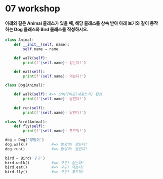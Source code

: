 # 07 workshop

#### 아래와 같은 Animal 클래스가 있을 때, 해당 클래스를 상속 받아 아래 보기와 같이 동작하는 Dog 클래스와 Bird 클래스를 작성하시오.

```python
class Animal:
    def __init__(self, name):
        self.name = name

    def walk(self):
        print(f'{self.name}! 걷는다!')

    def eat(self):
        print(f'{self.name}! 먹는다!')
```

```python
class Dog(Animal):
    
    def walk(self): #=> 오버라이딩(새로쓰기) 된것
        print(f'{self.name}! 달린다!') 
        
    def run(self):
        print(f'{self.name}! 달린다!')
        
class Bird(Animal):
    def fly(self):
        print(f'{self.name}! 푸드덕!')
```
```python
dog = Dog('멍멍이')  
dog.walk()           #=> 멍멍이! 걷는다!
dog.run()            #=> 멍멍이! 달린다!
  
bird = Bird('구구')  
bird.walk()          #=> 구구! 걷는다!
bird.eat()           #=> 구구! 먹는다!
bird.fly()           #=> 구구! 푸드덕!
```

